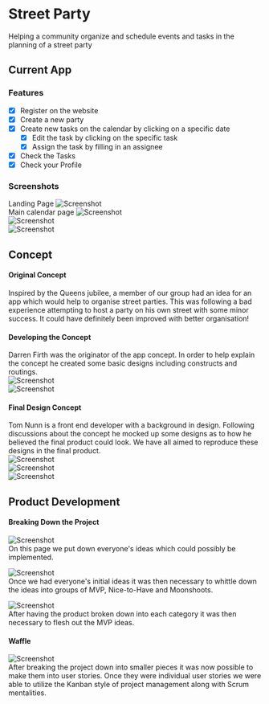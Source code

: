 # Street Party
Helping a community organize and schedule events and tasks in the planning of a street party

## Current App
### Features
- [x] Register on the website
- [x] Create a new party
- [x] Create new tasks on the calendar by clicking on a specific date
  - [x] Edit the task by clicking on the specific task
  - [x] Assign the task by filling in an assignee
- [x] Check the Tasks
- [x] Check your Profile

### Screenshots
Landing Page
![Screenshot](screenshots/Landing-Page.png "Landing Page")
</br>
Main calendar page
![Screenshot](screenshots/Calendar-Page.png "Calendar Page")
</br>
![Screenshot](screenshots/Tasks-Page.png "Tasks Page")
</br>
![Screenshot](screenshots/Profile-Page.png "Profile Page")


## Concept
#### Original Concept
Inspired by the Queens jubilee, a member of our group had an idea for an app which would help to organise street parties. This was following a bad experience attempting to host a party on his own street with some minor success. It could have definitely been improved with better organisation!

#### Developing the Concept
Darren Firth was the originator of the app concept. In order to help explain the concept he created some basic designs including constructs and routings. </br>
![Screenshot](screenshots/Original-Concept.png "Original concept by Darren Firth")
</br>
![Screenshot](screenshots/Original-Routing.png "Original routing by Darren Firth")

#### Final Design Concept
Tom Nunn is a front end developer with a background in design. Following discussions about the concept he mocked up some designs as to how he believed the final product could look. We have all aimed to reproduce these designs in the final product. </br>
![Screenshot](screenshots/Final-Concept-1.png "Final concept 1 by Tom Nunn")
</br>
![Screenshot](screenshots/Final-Concept-2.png "Final concept 2 by Tom Nunn")
</br>
![Screenshot](screenshots/Final-Concept-3.png "Final concept 3 by Tom Nunn")

## Product Development
#### Breaking Down the Project
![Screenshot](screenshots/Initial-Project-Breakdown.png "Initial project breakdown")
</br>
On this page we put down everyone's ideas which could possibly be implemented.

![Screenshot](screenshots/Part-Project-Breakdown.png "Midway project breakdown")
</br>
Once we had everyone's initial ideas it was then necessary to whittle down the ideas into groups of MVP, Nice-to-Have and Moonshoots.

![Screenshot](screenshots/Final-Project-Breakdown.png "Final project breakdown")
</br>
After having the product broken down into each category it was then necessary to flesh out the MVP ideas.

#### Waffle
![Screenshot](screenshots/Kanban-Board.png "Waffle board we used to keep track of the project")
</br>
After breaking the project down into smaller pieces it was now possible to make them into user stories. Once they were individual user stories we were able to utilize the Kanban style of project management along with Scrum mentalities.
